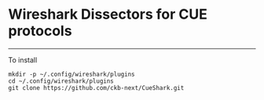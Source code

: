 # Wireshark Dissectors for CUE protocols

---

To install

```
mkdir -p ~/.config/wireshark/plugins
cd ~/.config/wireshark/plugins
git clone https://github.com/ckb-next/CueShark.git
```